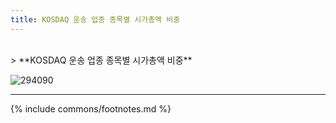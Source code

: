 ```yaml
---
title: KOSDAQ 운송 업종 종목별 시가총액 비중
---
```

<br>
> **KOSDAQ 운송 업종 종목별 시가총액 비중<a id="pie"></a>**

![294090](images/kosdaq_업종_운송_종목.png)

---
{% include commons/footnotes.md %}
